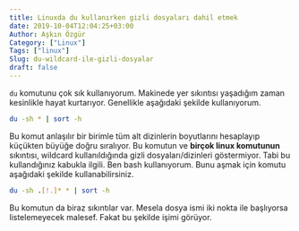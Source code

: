 ```yaml
---
title: Linuxda du kullanırken gizli dosyaları dahil etmek
date: 2019-10-04T12:04:25+03:00
Author: Aşkın Özgür
Category: ["Linux"]
Tags: ["linux"]
Slug: du-wildcard-ile-gizli-dosyalar
draft: false
---
```


`du` komutunu çok sık kullanıyorum. Makinede yer sıkıntısı yaşadığım zaman kesinlikle hayat kurtarıyor. Genellikle
aşağıdaki şekilde kullanıyorum.

```bash
du -sh * | sort -h
```

Bu komut anlaşılır bir birimle tüm alt dizinlerin boyutlarını hesaplayıp küçükten büyüğe doğru sıralıyor. Bu komutun ve
**birçok linux komutunun** sıkıntısı, wildcard kullanıldığında gizli dosyaları/dizinleri göstermiyor. Tabi bu
kullandığınız kabukla ilgili. Ben bash kullanıyorum. Bunu aşmak için komutu aşağıdaki şekilde kullanabilirsiniz.

```bash
du -sh .[!.]* * | sort -h
```

Bu komutun da biraz sıkıntılar var. Mesela dosya ismi iki nokta ile başlıyorsa listelemeyecek malesef. Fakat bu şekilde
işimi görüyor.
